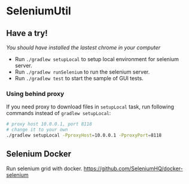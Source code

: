 # SeleniumUtil


## Have a try!
*You should have installed the lastest chrome in your computer*

- Run `./gradlew setupLocal` to setup local environment for selenium server.
- Run `./gradlew runSelenium` to run the selenium server.
- Run `./gradlew test` to start the sample of GUI tests.

### Using behind proxy
If you need proxy to download files in `setupLocal` task, run following commands 
instead of `gradlew setupLocal`:
``` bash
# proxy host 10.0.0.1, port 8118
# change it to your own
./gradlew setupLocal -PproxyHost=10.0.0.1 -PproxyPort=8118
```

## Selenium Docker
Run selenium grid with docker.
https://github.com/SeleniumHQ/docker-selenium
